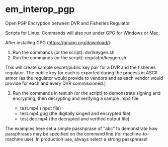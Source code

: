 # em_interop_pgp
Open PGP Encryption between DVR and Fisheries Regulator

Scripts for Linux. Commands will also run under GPG for Windows or Mac.

After installing GPG (https://gnupg.org/download/):

1) Run the commands (or the script):  dvr/keygen.sh
2) Run the commands (or the script):  regulator/keygen.sh

This will create sample secret/public key pair for a DVR and the fisheries
regulator. The public key for each is exported during the process in ASCII
armor (as the regulator would provide to vendors and as each
vendor would provide for each and every DVR commissioned.)

3) Run the commands in test.sh (or the script) to demonstrate signing and
   encrypting, then decrypting and verifying a sample .mp4 file:

   - test.mp4 (input file)
   - test.mp4.gpg (the digitally singed and encrypted file)
   - test.dec.mp4 (the decrypted and verified output file)

The examples here set a simple passhprase of "abc" to demonstrate how
passphrases may be specified on the command line (for machine-to-machine use).
In production use, always select a strong passphrase!
